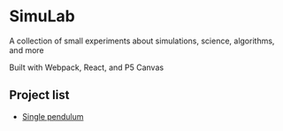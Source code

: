 # SimuLab

A collection of small experiments about simulations, science, algorithms, and more

Built with Webpack, React, and P5 Canvas

## Project list

- [Single pendulum](./src/01-single-pendulum/)
